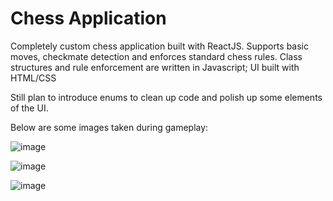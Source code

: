 # Chess Application
Completely custom chess application built with ReactJS. Supports basic moves, checkmate detection and enforces standard chess rules. Class structures and rule enforcement are written in Javascript; UI built with HTML/CSS

Still plan to introduce enums to clean up code and polish up some elements of the UI.

Below are some images taken during gameplay:

![image](https://user-images.githubusercontent.com/67922789/197362512-89ce075a-f8fd-49a2-b3d2-e2ef8a53f32c.png)

![image](https://user-images.githubusercontent.com/67922789/197362539-49f59715-e081-4a5b-93d7-4b19dfacf4b4.png)

![image](https://user-images.githubusercontent.com/67922789/197362633-cb86ff7e-2039-400e-859c-a4b313b647ff.png)
